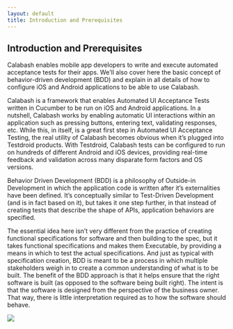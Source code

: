 ```yaml
---
layout: default
title: Introduction and Prerequisites
---
```



## Introduction and Prerequisites

Calabash enables mobile app developers to write and execute automated acceptance tests for their apps. We'll also cover here the basic concept of behavior-driven development (BDD) and explain in all details of how to configure iOS and Android applications to be able to use Calabash.

Calabash is a framework that enables Automated UI Acceptance Tests written in Cucumber to be run on iOS and Android applications. In a nutshell, Calabash works by enabling automatic UI interactions within an application such as pressing buttons, entering text, validating responses, etc. While this, in itself, is a great first step in Automated UI Acceptance Testing, the real utility of Calabash becomes obvious when it’s plugged into Testdroid products. With Testdroid, Calabash tests can be configured to run on hundreds of different Android and iOS devices, providing real-time feedback and validation across many disparate form factors and OS versions.

Behavior Driven Development (BDD) is a philosophy of Outside-in Development in which the application code is written after it’s externalities have been defined. It’s conceptually similar to Test-Driven Development (and is in fact based on it), but takes it one step further, in that instead of creating tests that describe the shape of APIs, application behaviors are specified.

The essential idea here isn’t very different from the practice of creating functional specifications for software and then building to the spec, but it takes functional specifications and makes them Executable, by providing a means in which to test the actual specifications. And just as typical with specification creation, BDD is meant to be a process in which multiple stakeholders weigh in to create a common understanding of what is to be built. The benefit of the BDD approach is that it helps ensure that the right software is built (as opposed to the software being built right). The intent is that the software is designed from the perspective of the business owner. That way, there is little interpretation required as to how the software should behave.

![]({{site.github.url}}/assets/appium/10-framework-families-opt.png)
